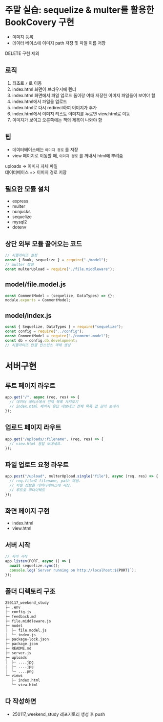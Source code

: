 # 주말 실습: sequelize & multer를 활용한 BookCovery 구현

- 이미지 등록
- 데이터 베이스에 이미지 path 저장 및 파일 이름 저장

DELETE 구현 제외

## 로직

1. 최초로 `/` 로 이동
2. index.html 화면이 브라우저에 렌더
3. index.html 화면에서 파일 업로드 폼이랑 여태 저장한 이미지 파일들이 보여야 함
4. index.html에서 파일을 업로드
5. index.html로 다시 redirect하여 이미지가 추가
6. index.html에서 이미지 리스트 이미지를 누르면 view.html로 이동
7. 이미지가 보이고 오른쪽에는 책의 제목이 나와야 함

## 팁

- 데이터베이스에는 `이미지 경로` 를 저장
- view 페이지로 이동할 때, `이미지 경로` 를 꺼내서 html에 뿌려줌

uploads => 이미지 자체 파일  
데이터베이스 => 이미지 경로 저장

## 필요한 모듈 설치

- express
- multer
- nunjucks
- sequelize
- mysql2
- dotenv

## 상단 외부 모듈 끌어오는 코드

```js
// 시퀄라이즈 설정
const { Book, sequelize } = require("./model");
// multer 설정
const multerUpload = require("./file.middleware");
```

## model/file.model.js

```js
const CommentModel = (sequelize, DataTypes) => {};
module.exports = CommentModel;
```

## model/index.js

```js
const { Sequelize, DataTypes } = require("sequelize");
const config = require("../config");
const CommentModel = require("./comment.model");
const db = config.db.development;
// 시퀄라이즈 연결 인스턴스 객체 생성
```

# 서버구현

## 루트 페이지 라우트

```js
app.get("/", async (req, res) => {
  // 데이터 베이스에서 전체 목록 가져오기
  // index.html 페이지 응답 내보내고 전체 목록 값 같이 보내기
});
```

## 업로드 페이지 라우트

```js
app.get("/uploads/:filename", (req, res) => {
  // view.html 응답 보내세요.
});
```

## 파일 업로드 요청 라우트

```js
app.post("/upload", multerUpload.single("file"), async (req, res) => {
  // req.file로 filename, path 꺼냄.
  // 파일 정보를 데이터베이스에 저장.
  // 루트로 리다이텍트
});
```

## 화면 페이지 구현

- index.html
- view.html

## 서버 시작

```js
// 서버 시작
app.listen(PORT, async () => {
  await sequelize.sync();
  console.log(`Server running on http://localhost:${PORT}`);
});
```

## 폴더 디렉토리 구조

```sh
250117_weekend_study
├─ .env
├─ config.js
├─ feedback.md
├─ file.middleware.js
├─ model
│  ├─ file.model.js
│  └─ index.js
├─ package-lock.json
├─ package.json
├─ README.md
├─ server.js
├─ uploads
│  ├─ ....jpg
│  ├─ ....jpg
│  └─ ....png
└─ views
   ├─ index.html
   └─ view.html
```

## 다 작성하면

- 250117_weekend_study 레포지토리 생성 후 push
